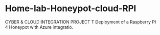 # Home-lab-Honeypot-cloud-RPI
CYBER & CLOUD INTEGRATION PROJECT T
Deployment of a Raspberry PI 4 Honeypot with Azure integratio. 
